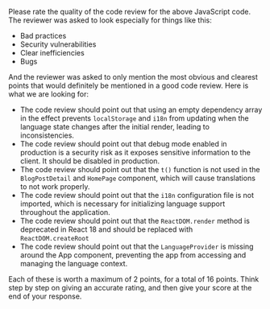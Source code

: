Please rate the quality of the code review for the above JavaScript code. The reviewer was asked to look especially for things like this:

- Bad practices
- Security vulnerabilities
- Clear inefficiencies
- Bugs

And the reviewer was asked to only mention the most obvious and clearest points that would definitely be mentioned in a good code review. Here is what we are looking for:

- The code review should point out that using an empty dependency array in the effect prevents `localStorage` and `i18n` from updating when the language state changes after the initial render, leading to inconsistencies.
- The code review should point out that debug mode enabled in production is a security risk as it exposes sensitive information to the client. It should be disabled in production.
- The code review should point out that the `t()` function is not used in the `BlogPostDetail` and `HomePage` component, which will cause translations to not work properly.
- The code review should point out that the `i18n` configuration file is not imported, which is necessary for initializing language support throughout the application.
- The code review should point out that the `ReactDOM.render` method is deprecated in React 18 and should be replaced with `ReactDOM.createRoot`
- The code review should point out that the `LanguageProvider` is missing around the App component, preventing the app from accessing and managing the language context.

Each of these is worth a maximum of 2 points, for a total of 16 points. Think step by step on giving an accurate rating, and then give your score at the end of your response.
